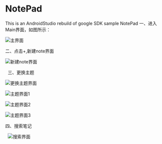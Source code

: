 # NotePad
This is an AndroidStudio rebuild of google SDK sample NotePad
一、进入Main界面，如图所示：  

![主界面](https://github.com/xinchanghao/notepad-master/blob/master/app/src/main/res/drawable/1.png)  

二、点击+,新建note界面

![新建note界面](https://github.com/xinchanghao/notepad-master/blob/master/app/src/main/res/drawable/2.png)  

 
三、更换主题

![更换主题界面](https://github.com/xinchanghao/notepad-master/blob/master/app/src/main/res/drawable/3.png)  

![主题界面1](https://github.com/xinchanghao/notepad-master/blob/master/app/src/main/res/drawable/4.png)  

![主题界面2](https://github.com/xinchanghao/notepad-master/blob/master/app/src/main/res/drawable/5.png)  

![主题界面3](https://github.com/xinchanghao/notepad-master/blob/master/app/src/main/res/drawable/6.png) 




四、搜索笔记


 
![搜索界面](https://github.com/xinchanghao/notepad-master/blob/master/app/src/main/res/drawable/7.png)  

